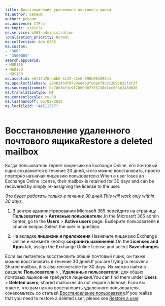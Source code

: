 ```yaml
---
title: Восстановление удаленного почтового ящика
ms.author: pebaum
author: pebaum
ms.audience: ITPro
ms.topic: article
ms.service: o365-administration
localization_priority: Normal
ms.collection: Adm_O365
ms.custom:
- "360"
- "3500005"
search.appverid:
- MOE150
- MED150
- MBS150
ms.assetid: e6112a76-bbb6-4c22-b2e6-690b004d92d4
ms.openlocfilehash: 284024bdf9728e8463fe69ef9c9c2695035faf2f
ms.sourcegitcommit: bc7d6f4f3c9f7060d073f5130e1ec856e248d020
ms.translationtype: MT
ms.contentlocale: ru-RU
ms.lasthandoff: 06/02/2020
ms.locfileid: "44511377"
---
```

# <a name="restore-a-deleted-mailbox"></a><span data-ttu-id="37364-102">Восстановление удаленного почтового ящика</span><span class="sxs-lookup"><span data-stu-id="37364-102">Restore a deleted mailbox</span></span>

<span data-ttu-id="37364-103">Когда пользователь теряет лицензию на Exchange Online, его почтовый ящик сохраняется в течение 30 дней, и его можно восстановить, просто повторно назначая лицензию пользователю.</span><span class="sxs-lookup"><span data-stu-id="37364-103">When a user loses an Exchange Online license, their mailbox is retained for 30 days and can be recovered by simply re-assigning the license to the user.</span></span>
  
 <span data-ttu-id="37364-104">*Это будет работать только в течение 30 дней.*</span><span class="sxs-lookup"><span data-stu-id="37364-104">*This will work only within 30 days.*</span></span>  
  
1. <span data-ttu-id="37364-105">В центре администрирования Microsoft 365 перейдите на страницу **Пользователи** \> **Активные пользователи** .</span><span class="sxs-lookup"><span data-stu-id="37364-105">In the Microsoft 365 admin center, go to the **Users** \> **Active users** page.</span></span> <span data-ttu-id="37364-106">Выберите пользователя в списке вопрос.</span><span class="sxs-lookup"><span data-stu-id="37364-106">Select the user in question.</span></span>

2. <span data-ttu-id="37364-107">На вкладке **лицензии и приложения** Назначьте лицензию Exchange Online и нажмите кнопку **сохранить изменения**.</span><span class="sxs-lookup"><span data-stu-id="37364-107">On the **Licenses and Apps** tab, assign the Exchange Online license and select **Save changes**.</span></span>

<span data-ttu-id="37364-108">Если вы пытаетесь восстановить общий почтовый ящик, он также можно восстановить в течение 30 дней.</span><span class="sxs-lookup"><span data-stu-id="37364-108">If you are trying to recover a Shared mailbox, it is also recoverable for 30 days.</span></span> <span data-ttu-id="37364-109">Их можно найти в разделе **Пользователи** \> , **Удаленные пользователи**; для общих почтовых ящиков не требуется лицензия.</span><span class="sxs-lookup"><span data-stu-id="37364-109">You can find them under **Users** \> **Deleted users**; shared mailboxes do not require a license.</span></span> <span data-ttu-id="37364-110">Если вы знаете, что вам нужно восстановить удаленного пользователя, ознакомьтесь со статьей [Восстановление пользователя](https://docs.microsoft.com/microsoft-365/admin/add-users/restore-user).</span><span class="sxs-lookup"><span data-stu-id="37364-110">If you realize that you need to restore a deleted user, please see [Restore a user](https://docs.microsoft.com/microsoft-365/admin/add-users/restore-user).</span></span>
  
